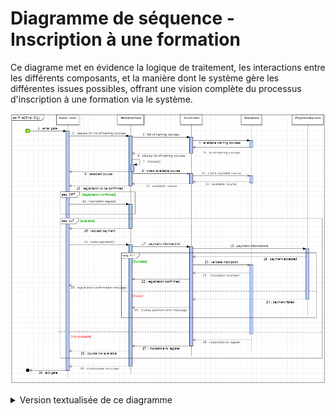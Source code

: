 # Diagramme de séquence - Inscription à une formation

Ce diagrame met en évidence la logique de traitement, les interactions entre les différents composants, et la manière dont le système gère les différentes issues possibles, offrant une vision complète du processus d'inscription à une formation via le système.

![Représentation UML-Diagramme de séquence - inscription](../Assets/Images/InscriptionSequenceDiagram.png)

<details>
<summary>Version textualisée de ce diagramme</summary>

### Participants :

- **User** - L'entité qui interagit avec le système pour s'inscrire à des formations.
- **Web Interface** - L'interface par laquelle l'utilisateur interagit avec le système.
- **Controller** - Le composant qui orchestre le flux du processus, transmettant les demandes entre l'interface utilisateur, la base de données, et le système de paiement.
- **Database** - Stocke les informations sur les formations disponibles et les inscriptions.
- **Payment System** - Gère le traitement des paiements.

### Flux du processus :

1. **Point de départ** : Là où l'utilisateur commence son action.
2. **Demande et Affichage des Cours** :
   - L'utilisateur demande la liste des cours disponibles (étape 2).
   - Le contrôleur récupère les informations depuis la base de données (étape 4) et les retourne à l'interface web qui les affiche à l'utilisateur (étape 6).
3. **Sélection et Vérification de la Disponibilité du Cours** :
   - L'utilisateur choisit un cours (étape 7), et le contrôleur vérifie sa disponibilité dans la base de données (étape 10).
4. **Inscription** :
   - Si le cours est disponible (étape 11), l'utilisateur procède à l'inscription (étape 14).
5. **Demande de Paiement** :
   - Le contrôleur demande un paiement à l'utilisateur (étape 15).
6. **Traitement du Paiement** :
   - L'utilisateur effectue le paiement (étape 16), et les informations sont transmises au système de paiement (étape 18).

### Gestion des alternatives :

1. **Validation du Paiement** :
   - Si le paiement est accepté (étape 19), le système de paiement valide l'inscription (étape 20), et le contrôleur confirme l'inscription à l'utilisateur (étape 22).
2. **Échec du Paiement** :
   - Si le paiement échoue (étape 24), un message d'erreur est affiché (étape 25).
3. **Indisponibilité du Cours** :
   - Si le cours n'est pas disponible (étape 11), un message indiquant l'impossibilité de s'inscrire est affiché (étape 28).

### Fin du Processus :

- Indépendamment de l'issue (réussite ou échec de l'inscription ou du paiement), l'utilisateur quitte le système (étape 30).
</details>
